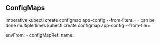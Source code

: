 ## ConfigMaps

Imperative
  kubectl create configmap app-config --from-literal=<key>=<value>
  can be done multiple times
  kubectl create configmap app-config --from-file=<file>

  envFrom:
    - configMapRef:
        name: <name>


